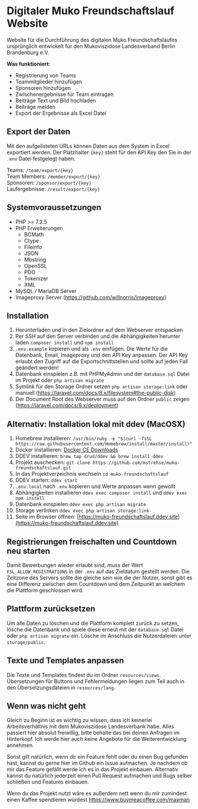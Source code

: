 # Digitaler Muko Freundschaftslauf Website

Website für die Durchführung des digitalen Muko Freundschaftslaufes ursprünglich entwickelt für den Mukoviszidose Landesverband Berlin Brandenburg e.V.

**Was funktioniert:**

- Registrierung von Teams
- Teammitglieder hinzufügen
- Sponsoren hinzufügen
- Zwischenergebnisse für Team eintragen
- Beiträge Text und Bild hochladen
- Beiträge melden
- Export der Ergebnisse als Excel Datei

## Export der Daten

Mit den aufgelisteten URLs können Daten aus dem System in Excel exportiert werden. Der Platzhalter `{key}` steht für den API Key den Sie in der `.env` Datei festgelegt haben.  
  
Teams: `/team/export/{key}`  
Team Members: `/member/export/{key}`  
Sponsoren: `/sponsor/export/{key}`  
Laufergebnisse: `/result/export/{key}`  

## Systemvoraussetzungen

- PHP >= 7.2.5
- PHP Erweiterungen
    - BCMath
    - Ctype
    - Fileinfo
    - JSON
    - Mbstring
    - OpenSSL
    - PDO
    - Tokenizer
    - XML
- MySQL / MariaDB Server
- Imageproxy Server (https://github.com/willnorris/imageproxy)

## Installation

1. Herunterladen und in den Zielordner auf dem Webserver entspacken
2. Per SSH auf den Server verbinden und die Abhängigkeiten herunter laden `composer install` und `npm install`
3. `.env.example` kopieren und als `.env` einfügen. Die Werte für die Datenbank, Email, Imageproxy und den API Key anpassen. Der API Key erlaubt den Zugriff auf die Exportschnittstellen und sollte auf jeden Fall geändert werden!
4. Datenbank einspielen z.B. mit PHPMyAdmin und der `database.sql` Datei im Projekt oder `php artisan migrate`
5. Symlink für den Storage Ordner setzen `php artisan storage:link` oder manuell (https://laravel.com/docs/8.x/filesystem#the-public-disk)
6. Der Document Root des Webserver muss auf den Ordner `public` zeigen (https://laravel.com/docs/8.x/deployment)

## Alternativ: Installation lokal mit ddev (MacOSX)

1. Homebrew installieren: `/usr/bin/ruby -e "$(curl -fsSL https://raw.githubusercontent.com/Homebrew/install/master/install)"`
2. Docker installieren: [Docker CE Downloads](https://hub.docker.com/search?q=&type=edition&offering=community)
3. DDEV installieren: `brew tap drud/ddev && brew install ddev`
4. Projekt auschecken: `git clone https://github.com/mstrehse/muko-freundschaftslauf.git`
5. In das Projektverzeichnis wechseln `cd muko-freundschaftslauf`
6. DDEV starten: `ddev start`
7. `.env.local` nach `.env` kopieren und Werte anpassen wenn gewollt
8. Abhängigkeiten installieren `ddev exec composer install` und `ddev exec npm install`
9. Datenbank einspielen `ddev exec php artisan migrate`
10. Storage verlinken `ddev exec php artisan storage:link`
11. Seite im Browser öffnen: [https://muko-freundschaftslauf.ddev.site](https://muko-freundschaftslauf.ddev.site)

## Registrierungen freischalten und Countdown neu starten

Damit Bewerbungen wieder erlaubt sind, muss der Wert `FSL_ALLOW_REGISTRATIONS` in der `.env` auf das Zieldatum gestellt werden. Die Zeitzone des Servers sollte die gleiche sein wie die der Nutzer, sonst gibt es eine Differenz zwischen dem Countdown und dem Zeitpunkt an welchem die Plattform geschlossen wird.

## Plattform zurücksetzen

Um alle Daten zu löschen und die Plattform komplett zurück zu setzen, lösche die Datenbank und spiele diese erneut mit der `database.sql` Datei oder `php artisan migrate` ein. Lösche im Anschluss die Nutzerdateien unter `storage/public`.

## Texte und Templates anpassen

Die Texte und Templates findest du im Ordner `resources/views`. Übersetzungen für Buttons und Fehlermeldungen liegen zum Teil auch in den Übersetzungsdateien in `resources/lang`.
## Wenn was nicht geht

Gleich zu Beginn ist es wichtig zu wissen, dass ich keinerlei Arbeitsverhältnis mit dem Mukoviszidose Landesverbank habe. Alles passiert hier absolut freiwillig, bitte behalte das bei deinen Anfragen im Hinterkopf. Ich werde hier auch keine Angebote für die Weiterentwicklung annehmen.

Sonst gilt natürlich, wenn dir ein Feature fehlt oder du einen Bug gefunden hast, kannst du gerne hier im Github ein Issue aufmachen. Je nachdem ob mir das Feature gefällt werde ich es in das Projekt einbauen. Alternativ kannst du natürlich jederzeit einen Pull Request aufmachen und Bugs selber schließen und Features einbauen. 

Wenn du das Projekt nutzt wäre es außerdem nett wenn du mir zumindest einen Kaffee spendieren würdest https://www.buymeacoffee.com/maxman
